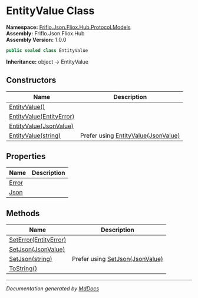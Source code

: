 ﻿<!--  
  <auto-generated>   
    The contents of this file were generated by a tool.  
    Changes to this file may be list if the file is regenerated  
  </auto-generated>   
-->

# EntityValue Class

**Namespace:** [Friflo.Json.Fliox.Hub.Protocol.Models](../index.md)  
**Assembly:** Friflo.Json.Fliox.Hub  
**Assembly Version:** 1.0.0

```csharp
public sealed class EntityValue
```

**Inheritance:** object → EntityValue

## Constructors

| Name                                                                     | Description                                                                        |
| ------------------------------------------------------------------------ | ---------------------------------------------------------------------------------- |
| [EntityValue()](constructors/index.md#entityvalue)                       |                                                                                    |
| [EntityValue(EntityError)](constructors/index.md#entityvalueentityerror) |                                                                                    |
| [EntityValue(JsonValue)](constructors/index.md#entityvaluejsonvalue)     |                                                                                    |
| [EntityValue(string)](constructors/index.md#entityvaluestring)           |  Prefer using [EntityValue(JsonValue)](constructors/index.md#entityvaluejsonvalue) |

## Properties

| Name                         | Description |
| ---------------------------- | ----------- |
| [Error](properties/Error.md) |             |
| [Json](properties/Json.md)   |             |

## Methods

| Name                                                      | Description                                                             |
| --------------------------------------------------------- | ----------------------------------------------------------------------- |
| [SetError(EntityError)](methods/SetError.md)              |                                                                         |
| [SetJson(JsonValue)](methods/SetJson.md#setjsonjsonvalue) |                                                                         |
| [SetJson(string)](methods/SetJson.md#setjsonstring)       |  Prefer using [SetJson(JsonValue)](methods/SetJson.md#setjsonjsonvalue) |
| [ToString()](methods/ToString.md)                         |                                                                         |

___

*Documentation generated by [MdDocs](https://github.com/ap0llo/mddocs)*
